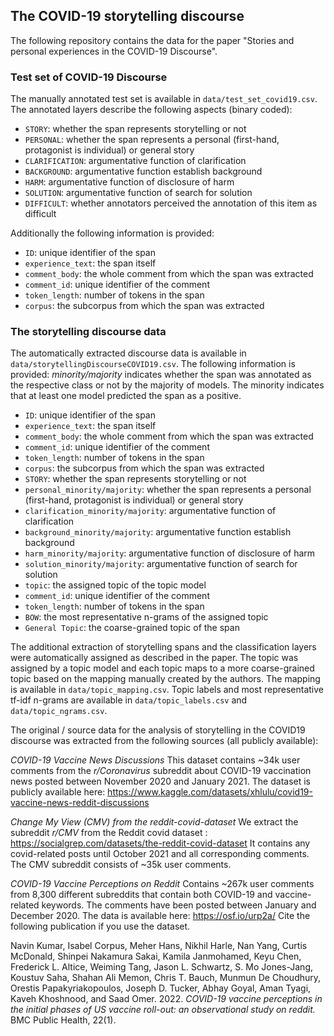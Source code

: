 ## The COVID-19 storytelling discourse

The following repository contains the data for the paper "Stories and personal experiences in the COVID-19 Discourse".

### Test set of COVID-19 Discourse

The manually annotated test set is available in ``data/test_set_covid19.csv``. The annotated layers describe the
following aspects (binary coded):
- ``STORY``: whether the span represents storytelling or not
- ``PERSONAL``: whether the span represents a personal (first-hand, protagonist is individual) or general story
- ``CLARIFICATION``: argumentative function of clarification
- ``BACKGROUND``: argumentative function establish background
- ``HARM``: argumentative function of disclosure of harm
- ``SOLUTION``: argumentative function of search for solution
- ``DIFFICULT``: whether annotators perceived the annotation of this item as difficult

Additionally the following information is provided:

- ``ID``: unique identifier of the span
- ``experience_text``: the span itself
- ``comment_body``: the whole comment from which the span was extracted
- ``comment_id``: unique identifier of the comment
- ``token_length``: number of tokens in the span
- ``corpus``: the subcorpus from which the span was extracted

### The storytelling discourse data

The automatically extracted discourse data is available in ``data/storytellingDiscourseCOVID19.csv``. The following information is
provided:
*minority/majority* indicates whether the span was annotated as the respective class or not by the majority of models. The minority indicates that at least
one model predicted the span as a positive. 

- ``ID``: unique identifier of the span
- ``experience_text``: the span itself
- ``comment_body``: the whole comment from which the span was extracted
- ``comment_id``: unique identifier of the comment
- ``token_length``: number of tokens in the span
- ``corpus``: the subcorpus from which the span was extracted
- ``STORY``: whether the span represents storytelling or not
- ``personal_minority/majority``: whether the span represents a personal (first-hand, protagonist is individual) or general story
- ``clarification_minority/majority``: argumentative function of clarification
- ``background_minority/majority``: argumentative function establish background
- ``harm_minority/majority``: argumentative function of disclosure of harm
- ``solution_minority/majority``: argumentative function of search for solution
- ``topic``: the assigned topic of the topic model
- ``comment_id``: unique identifier of the comment
- ``token_length``: number of tokens in the span
- ``BOW``: the most representative n-grams of the assigned topic
- ``General Topic``: the coarse-grained topic of the span

The additional extraction of storytelling spans and the classification layers were automatically assigned as described in the paper.
The topic was assigned by a topic model and each topic maps to a more coarse-grained topic based on the mapping manually created by the authors.
The mapping is available in ``data/topic_mapping.csv``. Topic labels and most representative tf-idf n-grams are available in
``data/topic_labels.csv`` and ``data/topic_ngrams.csv``.

The original / source data for the analysis of storytelling in the COVID19 discourse was extracted from the following sources (all publicly available):

*COVID-19 Vaccine News Discussions*
This dataset contains ~34k user comments from  the *r/Coronavirus* subreddit about COVID-19 vaccination news posted between November 2020 and January 2021.
The dataset is publicly available here: https://www.kaggle.com/datasets/xhlulu/covid19-vaccine-news-reddit-discussions

*Change My View (CMV) from the reddit-covid-dataset*
We extract the subreddit *r/CMV* from the Reddit covid dataset :
https://socialgrep.com/datasets/the-reddit-covid-dataset
It contains any covid-related posts until October 2021 and all corresponding comments. The CMV subreddit consists of ~35k user comments.

*COVID-19 Vaccine Perceptions on Reddit*
Contains ~267k user comments from 8,300 different subreddits that contain both COVID-19 and vaccine-related keywords. The comments have been posted between January and December 2020. 
The data is available here: https://osf.io/urp2a/
Cite the following publication if you use the dataset.

Navin Kumar, Isabel Corpus, Meher Hans, Nikhil Harle, Nan Yang, Curtis McDonald, Shinpei Nakamura Sakai, Kamila Janmohamed, Keyu Chen, Frederick L. Altice, Weiming Tang,
Jason L. Schwartz, S. Mo Jones-Jang, Koustuv Saha, Shahan Ali Memon, Chris T. Bauch, Munmun De Choudhury, Orestis Papakyriakopoulos, Joseph D. Tucker, Abhay Goyal, Aman Tyagi, Kaveh Khoshnood, and Saad Omer.
2022. *COVID-19 vaccine perceptions in the initial phases of US vaccine roll-out: an observational study on reddit.* BMC Public Health, 22(1).
